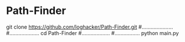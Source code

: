# Path-Finder
git clone https://github.com/loghacker/Path-Finder.git
#.....................
#....................
cd Path-Finder
#...................
#.................
python main.py
